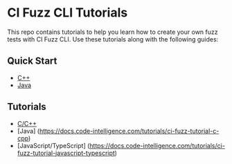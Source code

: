 # CI Fuzz CLI Tutorials

This repo contains tutorials to help you learn how to create your own fuzz tests with CI Fuzz CLI. Use these tutorials along with the following guides:

## Quick Start

* [C++](https://docs.code-intelligence.com/getting-started/ci-fuzz-cpp-first-bug) 
* [Java](https://docs.code-intelligence.com/getting-started/ci-fuzz-java-first-bug)


## Tutorials

* [C/C++](https://docs.code-intelligence.com/tutorials/ci-fuzz-tutorial-java)
* [Java] (https://docs.code-intelligence.com/tutorials/ci-fuzz-tutorial-c-cpp)
* [JavaScript/TypeScript] (https://docs.code-intelligence.com/tutorials/ci-fuzz-tutorial-javascript-typescript)